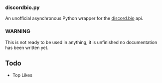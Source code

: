 ### discordbio.py

An unofficial asynchronous Python wrapper for the [discord.bio](https://discord.bio) api.

### WARNING

This is not ready to be used in anything, it is unfinished no documentation has been written yet.

## Todo

- Top Likes
